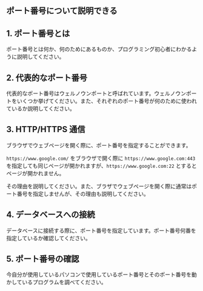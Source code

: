 ## ポート番号について説明できる

## 1. ポート番号とは

ポート番号とは何か、何のためにあるものか、プログラミング初心者にわかるように説明してください。

## 2. 代表的なポート番号

代表的なポート番号はウェルノウンポートと呼ばれています。ウェルノウンポートをいくつか挙げてください。また、それぞれのポート番号が何のために使われているか説明してください。

## 3. HTTP/HTTPS 通信

ブラウザでウェブページを開く際に、ポート番号を指定することができます。

`https://www.google.com/` をブラウザで開く際に `https://www.google.com:443` を指定しても同じページが開かれますが、`https://www.google.com:22` とするとページが開かれません。

その理由を説明してください。また、ブラザでウェブページを開く際に通常はポート番号を指定しませんが、その理由も説明してください。

## 4. データベースへの接続

データベースに接続する際に、ポート番号を指定しています。ポート番号何番を指定しているか確認してください。

## 5. ポート番号の確認

今自分が使用しているパソコンで使用しているポート番号とそのポート番号を動かしているプログラムを調べてください。